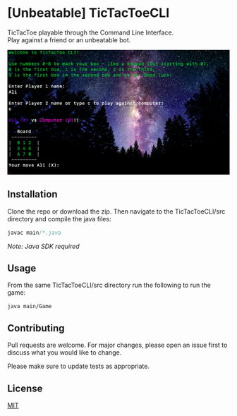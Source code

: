 # [Unbeatable] TicTacToeCLI

TicTacToe playable through the Command Line Interface.<br>
Play against a friend or an unbeatable bot.

![Alt text](resources/TTT-screenshot.png?raw=true "SS")

## Installation

Clone the repo or download the zip. Then navigate to the TicTacToeCLI/src directory and compile the java files:

```java
javac main/*.java
```
*Note: Java SDK required*

## Usage
From the same TicTacToeCLI/src directory run the following to run the game:

```
java main/Game
```

## Contributing
Pull requests are welcome. For major changes, please open an issue first to discuss what you would like to change.

Please make sure to update tests as appropriate.

## License
[MIT](https://choosealicense.com/licenses/mit/)
